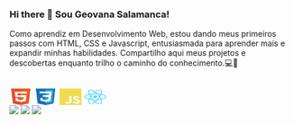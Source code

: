 ### Hi there 👋  Sou Geovana Salamanca!

Como aprendiz em Desenvolvimento Web, estou dando meus primeiros passos com HTML, CSS e Javascript, entusiasmada para aprender mais e expandir minhas habilidades. Compartilho aqui meus projetos e descobertas enquanto trilho o caminho do conhecimento.💻🚀

<div style="display: inline_block"><br>
  <img align="center" alt="Geovana-HTML" height="30" width="40" src="https://raw.githubusercontent.com/devicons/devicon/master/icons/html5/html5-original.svg">
  <img align="center" alt="Geovana-CSS" height="30" width="40" src="https://raw.githubusercontent.com/devicons/devicon/master/icons/css3/css3-original.svg">
  <img align="center" alt="Geovana-js" height="30" width="40" src="https://raw.githubusercontent.com/devicons/devicon/master/icons/javascript/javascript-plain.svg">
  <img align="center" alt="Geovana-js" height="30" width="40" src="https://raw.githubusercontent.com/devicons/devicon/master/icons/react/react-original.svg"
  
  
  ##
 
<div> 
  <a href="https://instagram.com/gesalamanca" target="_blank"><img src="https://img.shields.io/badge/-Instagram-%23E4405F?style=for-the-badge&logo=instagram&logoColor=white" target="_blank"></a>
  <a href = "mailto:contatogeovanasalamanca2@gmail.com"><img src="https://img.shields.io/badge/-Gmail-%23333?style=for-the-badge&logo=gmail&logoColor=white" target="_blank"></a>
  <a href="https://www.linkedin.com/in/https://www.linkedin.com/in/geovana-salamanca-da-silva/" target="_blank"><img src="https://img.shields.io/badge/-LinkedIn-%230077B5?style=for-the-badge&logo=linkedin&logoColor=white" target="_blank"></a> 
  
</div>

<!--
**gesalamanca/gesalamanca** is a ✨ _special_ ✨ repository because its `README.md` (this file) appears on your GitHub profile.

Here are some ideas to get you started:

- 🔭 I’m currently working on ...
- 🌱 I’m currently learning ...
- 👯 I’m looking to collaborate on ...
- 🤔 I’m looking for help with ...
- 💬 Ask me about ...
- 📫 How to reach me: ...
- 😄 Pronouns: ...
- ⚡ Fun fact: ...
-->
